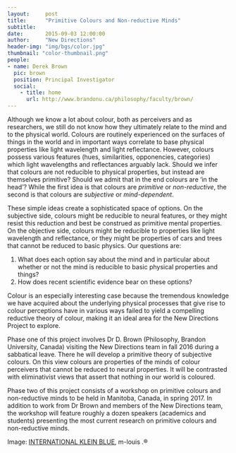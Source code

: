 ```yaml
---
layout:     post
title:      "Primitive Colours and Non-reductive Minds"
subtitle:   
date:       2015-09-03 12:00:00
author:     "New Directions"
header-img: "img/bgs/color.jpg"
thumbnail: "color-thumbnail.png"
people:
- name: Derek Brown
  pic: brown
  position: Principal Investigator
  social:
    - title: home
      url: http://www.brandonu.ca/philosophy/faculty/brown/
---
```


Although we know a lot about colour, both as perceivers and as researchers, we still do not know how they ultimately relate to the mind and to the physical world. Colours are routinely experienced on the surfaces of things in the world and in important ways correlate to base physical properties like light wavelength and light reflectance. However, colours possess various features (hues, similarities, opponencies, categories) which light wavelengths and reflectances arguably lack. Should we infer that colours are not reducible to physical properties, but instead are themselves primitive? Should we admit that in the end colours are ‘in the head’? While the first idea is that colours are *primitive* or *non-reductive*, the second is that colours are *subjective* or *mind-dependent*.

These simple ideas create a sophisticated space of options. On the subjective side, colours might be reducible to neural features, or they might resist this reduction and best be construed as primitive mental properties. On the objective side, colours might be reducible to properties like light wavelength and reflectance, or they might be properties of cars and trees that cannot be reduced to basic physics. Our questions are:

1. What does each option say about the mind and in particular about whether or not the mind is reducible to basic physical properties and things?
2. How does recent scientific evidence bear on these options?

Colour is an especially interesting case because the tremendous knowledge we have acquired about the underlying physical processes that give rise to colour perceptions have in various ways failed to yield a compelling reductive theory of colour, making it an ideal area for the New Directions Project to explore.

Phase one of this project involves Dr D. Brown (Philosophy, Brandon University, Canada) visiting the New Directions team in fall 2016 during a sabbatical leave. There he will develop a primitive theory of subjective colours. On this view colours are properties of the minds of colour perceivers that cannot be reduced to neural properties. It will be contrasted with eliminativist views that assert that nothing in our world is coloured.

Phase two of this project consists of a workshop on primitive colours and non-reductive minds to be held in Manitoba, Canada, in spring 2017. In addition to work from Dr Brown and members of the New Directions team, the workshop will feature roughly a dozen speakers (academics and students) presenting the most current research on primitive colours and non-reductive minds.

<span class="caption text-muted">Image: 
<a href="https://www.flickr.com/photos/m-louis/106736458/evBRE1-8j3F1p-cCfsaE-cCeFWE-pCYRsM-4AvruG-vHQA9P-edZXrK-cyPSXC" target="_blank">INTERNATIONAL KLEIN BLUE</a>, m-louis .®</span>
